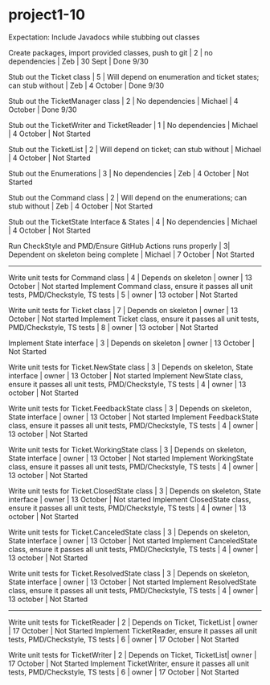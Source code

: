 # project1-10 #

Expectation: Include Javadocs while stubbing out classes

Create packages, import provided classes, push to git | 2 | no dependencies | Zeb | 30 Sept | Done 9/30

Stub out the Ticket class | 5 | Will depend on enumeration and ticket states; can stub without | Zeb | 4 October | Done 9/30

Stub out the TicketManager class | 2 | No dependencies | Michael | 4 October | Done 9/30

Stub out the TicketWriter and TicketReader | 1 | No dependencies | Michael | 4 October | Not Started

Stub out the TicketList | 2 | Will depend on ticket; can stub without | Michael | 4 October | Not Started

Stub out the Enumerations | 3 | No dependencies | Zeb | 4 October | Not Started

Stub out the Command class | 2 | Will depend on the enumerations; can stub without | Zeb | 4 October | Not Started

Stub out the TicketState Interface & States | 4 | No dependencies | Michael | 4 October | Not Started

Run CheckStyle and PMD/Ensure GitHub Actions runs properly | 3| Dependent on skeleton being complete | Michael | 7 October | Not Started

---

Write unit tests for Command class | 4 | Depends on skeleton | owner | 13 October | Not started
Implement Command class, ensure it passes all unit tests, PMD/Checkstyle, TS tests | 5 | owner | 13 october | Not Started

Write unit tests for Ticket class | 7 | Depends on skeleton | owner | 13 October | Not started
Implement Ticket class, ensure it passes all unit tests, PMD/Checkstyle, TS tests | 8 | owner | 13 october | Not Started

Implement State interface | 3 | Depends on skeleton | owner | 13 October | Not Started 

Write unit tests for Ticket.NewState class | 3 | Depends on skeleton, State interface | owner | 13 October | Not started
Implement NewState class, ensure it passes all unit tests, PMD/Checkstyle, TS tests | 4 | owner | 13 october | Not Started

Write unit tests for Ticket.FeedbackState class | 3 | Depends on skeleton, State interface | owner | 13 October | Not started
Implement FeedbackState class, ensure it passes all unit tests, PMD/Checkstyle, TS tests | 4 | owner | 13 october | Not Started

Write unit tests for Ticket.WorkingState class | 3 | Depends on skeleton, State interface | owner | 13 October | Not started
Implement WorkingState class, ensure it passes all unit tests, PMD/Checkstyle, TS tests | 4 | owner | 13 october | Not Started

Write unit tests for Ticket.ClosedState class | 3 | Depends on skeleton, State interface | owner | 13 October | Not started
Implement ClosedState class, ensure it passes all unit tests, PMD/Checkstyle, TS tests | 4 | owner | 13 october | Not Started

Write unit tests for Ticket.CanceledState class | 3 | Depends on skeleton, State interface | owner | 13 October | Not started
Implement CanceledState class, ensure it passes all unit tests, PMD/Checkstyle, TS tests | 4 | owner | 13 october | Not Started

Write unit tests for Ticket.ResolvedState class | 3 | Depends on skeleton, State interface | owner | 13 October | Not started
Implement ResolvedState class, ensure it passes all unit tests, PMD/Checkstyle, TS tests | 4 | owner | 13 october | Not Started

---

Write unit tests for TicketReader | 2 | Depends on Ticket, TicketList | owner | 17 October | Not Started 
Implement TicketReader, ensure it passes all unit tests, PMD/Checkstyle, TS tests | 6 | owner | 17 October | Not Started 

Write unit tests for TicketWriter | 2 | Depends on Ticket, TicketList| owner | 17 October | Not Started 
Implement TicketWriter, ensure it passes all unit tests, PMD/Checkstyle, TS tests | 6 | owner | 17 October | Not Started 




